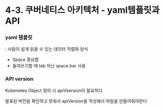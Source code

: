 # 4-3. 쿠버네티스 아키텍처 - yaml템플릿과 API

### yaml 템플릿

: 사람이 쉽게 읽을 수 있는 데이터 직렬화 양식

- Space 중요함
- 들여쓰기할 때 tab  아닌 space bar 사용

### API version

Kubenetes Object 정의 시 apiVsersion이 필요하다

발표된 버전을 확인하고 맞춰서 apiVersion을 작성해서 파일을 만들어줘야한다